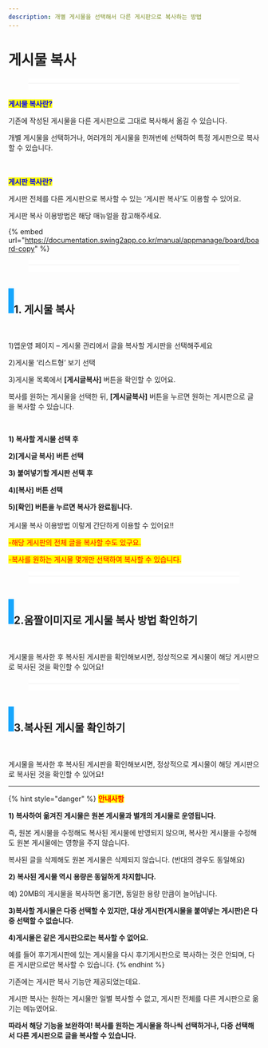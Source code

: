 ```yaml
---
description: 개별 게시물을 선택해서 다른 게시판으로 복사하는 방법
---
```


# 게시물 복사

<figure><img src="../../../.gitbook/assets/구분선 (4) (1).PNG" alt=""><figcaption></figcaption></figure>

<mark style="color:blue;">**게시물 복사란?**</mark>

기존에 작성된 게시물을 다른 게시판으로 그대로 복사해서 옮길 수 있습니다.

개별 게시물을 선택하거나, 여러개의 게시물을 한꺼번에 선택하여 특정 게시판으로 복사할 수 있습니다.

\
\
<mark style="color:blue;">**게시판 복사란?**</mark>

게시판 전체를 다른 게시판으로 복사할 수 있는 ‘게시판 복사’도 이용할 수 있어요.&#x20;

게시판 복사 이용방법은 해당 매뉴얼을 참고해주세요.&#x20;

{% embed url="https://documentation.swing2app.co.kr/manual/appmanage/board/board-copy" %}

<figure><img src="../../../.gitbook/assets/구분선 (4) (1).PNG" alt=""><figcaption></figcaption></figure>

## ![](<../../../.gitbook/assets/image (2) (1).png>)1. 게시물 복사&#x20;

<div align="left">

<img src="https://wp.swing2app.co.kr/wp-content/uploads/2018/11/%EA%B2%8C%EC%8B%9C%EB%AC%BC%EB%B3%B5%EC%82%AC_20.06.png" alt="">

</div>

1\)앱운영 페이지 – 게시물 관리에서 글을 복사할 게시판을 선택해주세요

2\)게시물 ‘리스트형’ 보기 선택&#x20;

3\)게시물 목록에서 **\[게시글복사]** 버튼을 확인할 수 있어요.

복사를 원하는 게시물을 선택한 뒤, **\[게시글복사]** 버튼을 누르면 원하는 게시판으로 글을 복사할 수 있습니다.&#x20;



<div align="left">

<img src="https://wp.swing2app.co.kr/wp-content/uploads/2018/11/%EA%B2%8C%EC%8B%9C%EB%AC%BC%EB%B3%B5%EC%82%AC1_20.06.png" alt="">

</div>

**1) 복사할 게시물 선택 후**

**2)\[게시글 복사] 버튼 선택**&#x20;

**3) 붙여넣기할 게시판 선택 후**

**4)\[복사] 버튼 선택**

**5)\[확인] 버튼을 누르면 복사가 완료됩니다.** \
\
게시물 복사 이용방법 이렇게 간단하게 이용할 수 있어요!!

<mark style="color:red;">-해당 게시판의 전체 글을 복사할 수도 있구요.</mark>

<mark style="color:red;">-복사를 원하는 게시물 몇개만 선택하여 복사할 수 있습니다.</mark>

<figure><img src="../../../.gitbook/assets/구분선 (4) (1).PNG" alt=""><figcaption></figcaption></figure>

## ![](<../../../.gitbook/assets/image (2) (1).png>)2.움짤이미지로 게시물 복사 방법 확인하기

<div align="left">

<img src="https://wp.swing2app.co.kr/wp-content/uploads/2018/11/%EB%85%B9%ED%99%94_2020_06_11_14_41_55_250.gif" alt="">

</div>

게시물을 복사한 후 복사된 게시판을 확인해보시면, 정상적으로 게시물이 해당 게시판으로 복사된 것을 확인할 수 있어요!

<figure><img src="../../../.gitbook/assets/구분선 (4) (1).PNG" alt=""><figcaption></figcaption></figure>

## ![](<../../../.gitbook/assets/image (2) (1).png>)3.복사된 게시물 확인하기

<div align="left">

<img src="https://wp.swing2app.co.kr/wp-content/uploads/2018/11/%EA%B2%8C%EC%8B%9C%EB%AC%BC%EB%B3%B521_20.06.png" alt="">

</div>

게시물을 복사한 후 복사된 게시판을 확인해보시면, 정상적으로 게시물이 해당 게시판으로 복사된 것을 확인할 수 있어요!

***

{% hint style="danger" %}
<mark style="color:red;">**안내사항**</mark>

**1) 복사하여 옮겨진 게시물은 원본 게시물과 별개의 게시물로 운영됩니다.**&#x20;

즉, 원본 게시물을 수정해도 복사된 게시물에 반영되지 않으며, 복사한 게시물을 수정해도 원본 게시물에는 영향을 주지 않습니다.

복사된 글을 삭제해도 원본 게시물은 삭제되지 않습니다. (반대의 경우도 동일해요)

**2) 복사된 게시물 역시 용량은 동일하게 차지합니다.**&#x20;

예) 20MB의 게시물을 복사하면 옮기면, 동일한 용량 만큼이 늘어납니다.&#x20;

**3)복사할 게시물은 다중 선택할 수 있지만, 대상 게시판(게시물을 붙여넣는 게시판)은 다중 선택할 수 없습니다.**

**4)게시물은 같은 게시판으로는 복사할 수 없어요.**&#x20;

예를 들어 후기게시판에 있는 게시물을 다시 후기게시판으로 복사하는 것은 안되며, 다른 게시판으로만 복사할 수 있습니다.
{% endhint %}



기존에는 게시판 복사 기능만 제공되었는데요.

게시판 복사는 원하는 게시물만 일별 복사할 수 없고, 게시판 전체를 다른 게시판으로 옮기는 메뉴였어요.

**따라서 해당 기능을 보완하여! 복사를 원하는 게시물을 하나씩 선택하거나, 다중 선택해서 다른 게시판으로 글을 복사할 수 있습니다.**&#x20;
